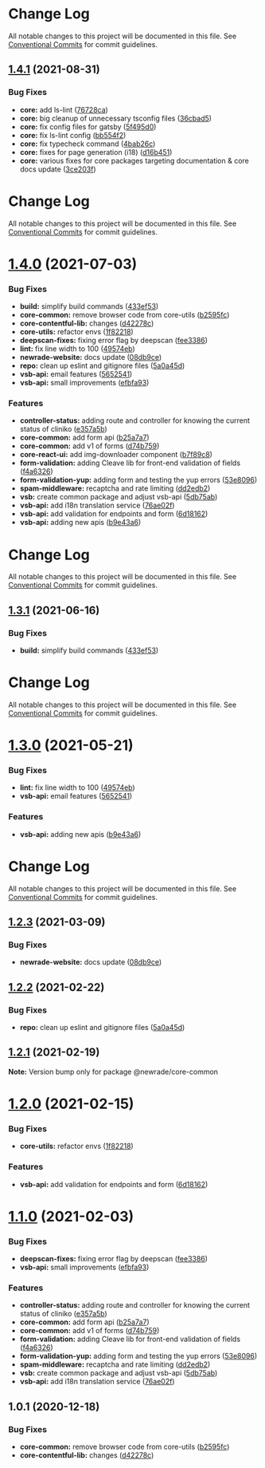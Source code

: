 # Change Log

All notable changes to this project will be documented in this file. See
[Conventional Commits](https://conventionalcommits.org) for commit guidelines.

## [1.4.1](https://github.com/newrade/newrade-core/compare/@newrade/core-common@1.4.0...@newrade/core-common@1.4.1) (2021-08-31)

### Bug Fixes

- **core:** add ls-lint
  ([76728ca](https://github.com/newrade/newrade-core/commit/76728ca9b5e340d7587f596e3e4ca373e788ca91))
- **core:** big cleanup of unnecessary tsconfig files
  ([36cbad5](https://github.com/newrade/newrade-core/commit/36cbad539a31dc00c8ab7cf12e6a1916692917a7))
- **core:** fix config files for gatsby
  ([5f495d0](https://github.com/newrade/newrade-core/commit/5f495d071b5e8f078d7be39f2618ecc57905273b))
- **core:** fix ls-lint config
  ([bb554f2](https://github.com/newrade/newrade-core/commit/bb554f2427845dc80b0cc0d4493874fac539cb5e))
- **core:** fix typecheck command
  ([4bab26c](https://github.com/newrade/newrade-core/commit/4bab26c27b1f679dc8376b84347aa94d2d235eea))
- **core:** fixes for page generation (i18)
  ([d16b451](https://github.com/newrade/newrade-core/commit/d16b4517a8a8c676cf60c5e7cb239905ac0b2bfd))
- **core:** various fixes for core packages targeting documentation & core docs
  update
  ([3ce203f](https://github.com/newrade/newrade-core/commit/3ce203fbbc073394a71adcad1979cc1ef1031903))

# Change Log

All notable changes to this project will be documented in this file. See
[Conventional Commits](https://conventionalcommits.org) for commit guidelines.

# [1.4.0](https://github.com/newrade/newrade-core/tree/master/packages/core-common/compare/@newrade/core-common@1.3.2...@newrade/core-common@1.4.0) (2021-07-03)

### Bug Fixes

- **build:** simplify build commands
  ([433ef53](https://github.com/newrade/newrade-core/tree/master/packages/core-common/commit/433ef533f2812a73a9e4062f394b42f9c2c94ebf))
- **core-common:** remove browser code from core-utils
  ([b2595fc](https://github.com/newrade/newrade-core/tree/master/packages/core-common/commit/b2595fcc496d8876b0f658592a66659840d1ec92))
- **core-contentful-lib:** changes
  ([d42278c](https://github.com/newrade/newrade-core/tree/master/packages/core-common/commit/d42278c313ec5ca24a450536f7dc9b624a6d2fc1))
- **core-utils:** refactor envs
  ([1f82218](https://github.com/newrade/newrade-core/tree/master/packages/core-common/commit/1f82218b98f869c7e16202601bffe13ae085ae94))
- **deepscan-fixes:** fixing error flag by deepscan
  ([fee3386](https://github.com/newrade/newrade-core/tree/master/packages/core-common/commit/fee3386d881f78036447523e48f7455ace636645))
- **lint:** fix line width to 100
  ([49574eb](https://github.com/newrade/newrade-core/tree/master/packages/core-common/commit/49574eb1fe8aa3bbdf3cf9a6067956ccf3a96561))
- **newrade-website:** docs update
  ([08db9ce](https://github.com/newrade/newrade-core/tree/master/packages/core-common/commit/08db9ce60c3779684db9260c435792e532bd6729))
- **repo:** clean up eslint and gitignore files
  ([5a0a45d](https://github.com/newrade/newrade-core/tree/master/packages/core-common/commit/5a0a45d7d6e669dc6859f361093d6d5b1e3c5d09))
- **vsb-api:** email features
  ([5652541](https://github.com/newrade/newrade-core/tree/master/packages/core-common/commit/56525419a71a3028d136662e20b0285aebba19c6))
- **vsb-api:** small improvements
  ([efbfa93](https://github.com/newrade/newrade-core/tree/master/packages/core-common/commit/efbfa93b83aa458fab40a9691ba5e37803234f52))

### Features

- **controller-status:** adding route and controller for knowing the current
  status of cliniko
  ([e357a5b](https://github.com/newrade/newrade-core/tree/master/packages/core-common/commit/e357a5b5c3865d664184bb659370f7b4fdc2c9a2))
- **core-common:** add form api
  ([b25a7a7](https://github.com/newrade/newrade-core/tree/master/packages/core-common/commit/b25a7a7a7ea7232b039a4cf6aa130de8304a67cc))
- **core-common:** add v1 of forms
  ([d74b759](https://github.com/newrade/newrade-core/tree/master/packages/core-common/commit/d74b75936295e49399c0843b79545c70693be5b0))
- **core-react-ui:** add img-downloader component
  ([b7f89c8](https://github.com/newrade/newrade-core/tree/master/packages/core-common/commit/b7f89c812ccecb97dab7e99cb31169fe8118bdfd))
- **form-validation:** adding Cleave lib for front-end validation of fields
  ([f4a6326](https://github.com/newrade/newrade-core/tree/master/packages/core-common/commit/f4a63263d832bb14f480b20d82e57cde93d31428))
- **form-validation-yup:** adding form and testing the yup errors
  ([53e8096](https://github.com/newrade/newrade-core/tree/master/packages/core-common/commit/53e809643d48cce51bacd6abc097e5cf91429745))
- **spam-middleware:** recaptcha and rate limiting
  ([dd2edb2](https://github.com/newrade/newrade-core/tree/master/packages/core-common/commit/dd2edb24a527435dc45546c6753ebaa9c3464252))
- **vsb:** create common package and adjust vsb-api
  ([5db75ab](https://github.com/newrade/newrade-core/tree/master/packages/core-common/commit/5db75ab09fc2dd4e3cd6f52b4cc2bc56398863b8))
- **vsb-api:** add i18n translation service
  ([76ae02f](https://github.com/newrade/newrade-core/tree/master/packages/core-common/commit/76ae02fa4bc15c744b5d2629267bda27b66d9403))
- **vsb-api:** add validation for endpoints and form
  ([6d18162](https://github.com/newrade/newrade-core/tree/master/packages/core-common/commit/6d18162c1d76e2f9463443d75c88f24514061afd))
- **vsb-api:** adding new apis
  ([b9e43a6](https://github.com/newrade/newrade-core/tree/master/packages/core-common/commit/b9e43a6e9e1523055c57786b8abfd89ed4fdaacc))

# Change Log

All notable changes to this project will be documented in this file. See
[Conventional Commits](https://conventionalcommits.org) for commit guidelines.

## [1.3.1](https://github.com/newrade/newrade-core/tree/master/packages/core-common/compare/@newrade/core-common@1.3.0...@newrade/core-common@1.3.1) (2021-06-16)

### Bug Fixes

- **build:** simplify build commands
  ([433ef53](https://github.com/newrade/newrade-core/tree/master/packages/core-common/commit/433ef533f2812a73a9e4062f394b42f9c2c94ebf))

# Change Log

All notable changes to this project will be documented in this file. See
[Conventional Commits](https://conventionalcommits.org) for commit guidelines.

# [1.3.0](https://github.com/newrade/newrade-core/tree/master/packages/core-common/compare/@newrade/core-common@1.2.3...@newrade/core-common@1.3.0) (2021-05-21)

### Bug Fixes

- **lint:** fix line width to 100
  ([49574eb](https://github.com/newrade/newrade-core/tree/master/packages/core-common/commit/49574eb1fe8aa3bbdf3cf9a6067956ccf3a96561))
- **vsb-api:** email features
  ([5652541](https://github.com/newrade/newrade-core/tree/master/packages/core-common/commit/56525419a71a3028d136662e20b0285aebba19c6))

### Features

- **vsb-api:** adding new apis
  ([b9e43a6](https://github.com/newrade/newrade-core/tree/master/packages/core-common/commit/b9e43a6e9e1523055c57786b8abfd89ed4fdaacc))

# Change Log

All notable changes to this project will be documented in this file. See
[Conventional Commits](https://conventionalcommits.org) for commit guidelines.

## [1.2.3](https://github.com/newrade/newrade-core/tree/master/packages/core-common/compare/@newrade/core-common@1.2.2...@newrade/core-common@1.2.3) (2021-03-09)

### Bug Fixes

- **newrade-website:** docs update
  ([08db9ce](https://github.com/newrade/newrade-core/tree/master/packages/core-common/commit/08db9ce60c3779684db9260c435792e532bd6729))

## [1.2.2](https://github.com/newrade/newrade-core/tree/master/packages/core-common/compare/@newrade/core-common@1.2.1...@newrade/core-common@1.2.2) (2021-02-22)

### Bug Fixes

- **repo:** clean up eslint and gitignore files
  ([5a0a45d](https://github.com/newrade/newrade-core/tree/master/packages/core-common/commit/5a0a45d7d6e669dc6859f361093d6d5b1e3c5d09))

## [1.2.1](https://github.com/newrade/newrade-core/tree/master/packages/core-common/compare/@newrade/core-common@1.2.0...@newrade/core-common@1.2.1) (2021-02-19)

**Note:** Version bump only for package @newrade/core-common

# [1.2.0](https://github.com/newrade/newrade-core/tree/master/packages/core-common/compare/@newrade/core-common@1.1.0...@newrade/core-common@1.2.0) (2021-02-15)

### Bug Fixes

- **core-utils:** refactor envs
  ([1f82218](https://github.com/newrade/newrade-core/tree/master/packages/core-common/commit/1f82218b98f869c7e16202601bffe13ae085ae94))

### Features

- **vsb-api:** add validation for endpoints and form
  ([6d18162](https://github.com/newrade/newrade-core/tree/master/packages/core-common/commit/6d18162c1d76e2f9463443d75c88f24514061afd))

# [1.1.0](https://github.com/newrade/newrade-core/tree/master/packages/core-common/compare/@newrade/core-common@1.0.1...@newrade/core-common@1.1.0) (2021-02-03)

### Bug Fixes

- **deepscan-fixes:** fixing error flag by deepscan
  ([fee3386](https://github.com/newrade/newrade-core/tree/master/packages/core-common/commit/fee3386d881f78036447523e48f7455ace636645))
- **vsb-api:** small improvements
  ([efbfa93](https://github.com/newrade/newrade-core/tree/master/packages/core-common/commit/efbfa93b83aa458fab40a9691ba5e37803234f52))

### Features

- **controller-status:** adding route and controller for knowing the current
  status of cliniko
  ([e357a5b](https://github.com/newrade/newrade-core/tree/master/packages/core-common/commit/e357a5b5c3865d664184bb659370f7b4fdc2c9a2))
- **core-common:** add form api
  ([b25a7a7](https://github.com/newrade/newrade-core/tree/master/packages/core-common/commit/b25a7a7a7ea7232b039a4cf6aa130de8304a67cc))
- **core-common:** add v1 of forms
  ([d74b759](https://github.com/newrade/newrade-core/tree/master/packages/core-common/commit/d74b75936295e49399c0843b79545c70693be5b0))
- **form-validation:** adding Cleave lib for front-end validation of fields
  ([f4a6326](https://github.com/newrade/newrade-core/tree/master/packages/core-common/commit/f4a63263d832bb14f480b20d82e57cde93d31428))
- **form-validation-yup:** adding form and testing the yup errors
  ([53e8096](https://github.com/newrade/newrade-core/tree/master/packages/core-common/commit/53e809643d48cce51bacd6abc097e5cf91429745))
- **spam-middleware:** recaptcha and rate limiting
  ([dd2edb2](https://github.com/newrade/newrade-core/tree/master/packages/core-common/commit/dd2edb24a527435dc45546c6753ebaa9c3464252))
- **vsb:** create common package and adjust vsb-api
  ([5db75ab](https://github.com/newrade/newrade-core/tree/master/packages/core-common/commit/5db75ab09fc2dd4e3cd6f52b4cc2bc56398863b8))
- **vsb-api:** add i18n translation service
  ([76ae02f](https://github.com/newrade/newrade-core/tree/master/packages/core-common/commit/76ae02fa4bc15c744b5d2629267bda27b66d9403))

## 1.0.1 (2020-12-18)

### Bug Fixes

- **core-common:** remove browser code from core-utils
  ([b2595fc](https://github.com/newrade/newrade-core/tree/master/packages/core-common/commit/b2595fcc496d8876b0f658592a66659840d1ec92))
- **core-contentful-lib:** changes
  ([d42278c](https://github.com/newrade/newrade-core/tree/master/packages/core-common/commit/d42278c313ec5ca24a450536f7dc9b624a6d2fc1))
